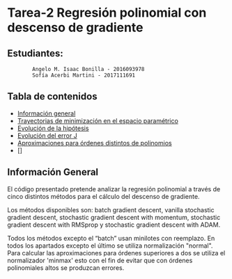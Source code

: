 # Tarea-2 Regresión polinomial con descenso de gradiente

## Estudiantes:
            Angelo M. Isaac Bonilla - 2016093978
            Sofía Acerbi Martini - 2017111691
            
## Tabla de contenidos
* [Información general](#información-general)
* [Trayectorias de minimización en el espacio paramétrico](#apartado3)
* [Evolución de la hipótesis](#apartado4)
* [Evolución del error J](#apartado5)
* [Aproximaciones para órdenes distintos de polinomios](#apartado7)
* []

## Información General
El código presentado pretende analizar la regresión polinomial a través
de cinco distintos métodos para el cálculo del descenso de gradiente.

Los métodos disponibles son: batch gradient descent, vanilla stochastic 
gradient descent, stochastic gradient descent with momentum, stochastic
gradient descent with RMSprop y stochastic gradient descent with ADAM.

Todos los métodos excepto el “batch” usan minilotes con reemplazo.
En todos los apartados excepto el último se utiliza normalización "normal".
Para calcular las aproximaciones para órdenes superiores a dos se utiliza 
el normalizador 'minmax' esto con el fin de evitar que con órdenes polinomiales 
altos se produzcan errores.